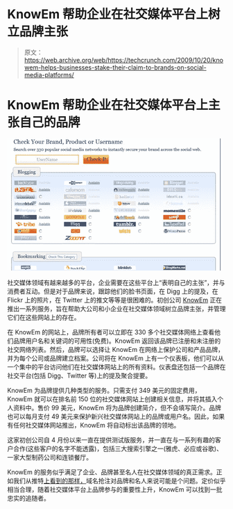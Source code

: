 # KnowEm 帮助企业在社交媒体平台上树立品牌主张

> 原文：<https://web.archive.org/web/https://techcrunch.com/2009/10/20/knowem-helps-businesses-stake-their-claim-to-brands-on-social-media-platforms/>

# KnowEm 帮助企业在社交媒体平台上主张自己的品牌

![](img/eed5ca5aafd11c4c5048000c073e7c82.png)

社交媒体领域有越来越多的平台，企业需要在这些平台上“表明自己的主张”，并与消费者互动。但是对于品牌来说，跟踪他们的脸书页面，在 Digg 上的提及，在 Flickr 上的照片，在 Twitter 上的推文等等是很困难的。初创公司 [KnowEm](https://web.archive.org/web/20230324130318/http://knowem.com/) 正在推出一系列服务，旨在帮助大公司和小企业在社交媒体领域树立品牌主张，并管理它们在这些网站上的存在。

在 KnowEm 的网站上，品牌所有者可以立即在 330 多个社交媒体网络上查看他们品牌用户名和关键词的可用性(免费)。KnowEm 返回该品牌已注册和未注册的社交网络列表。然后，品牌可以选择让 KnowEm 在网络上保护公司和产品品牌，并为每个公司或品牌建立档案。公司将在 KnowEm 上有一个仪表板，他们可以从一个集中的平台访问他们在社交媒体网站上的所有资料。仪表盘还包括一个品牌在社交平台(包括 Digg、Twitter 等)上的提及聚合提要。

KnowEm 为品牌提供几种类型的服务。只需支付 349 美元的固定费用，KnowEm 就可以在排名前 150 位的社交媒体网站上创建相关信息，并将其插入个人资料中。售价 99 美元，KnowEm 将为品牌创建简介，但不会填写简介。品牌也可以每月支付 49 美元来保护新兴社交媒体网站上的品牌或用户名。因此，如果有任何社交媒体网站推出，KnowEm 将自动标出该品牌的领地。

这家初创公司自 4 月份以来一直在提供测试版服务，并一直在与一系列有趣的客户合作(这些客户的名字不能透露)，包括三大搜索引擎之一(雅虎、必应或谷歌)、一家大型制药公司和连锁餐厅。

KnowEm 的服务似乎满足了企业、品牌甚至名人在社交媒体领域的真正需求。正如我们从推特[上看到的那样，](https://web.archive.org/web/20230324130318/https://techcrunch.com/2009/05/01/tweexchange-is-the-ultimate-twitter-name-marketplace/)域名抢注对品牌和名人来说可能是个问题。定价似乎相当合理，随着社交媒体平台上品牌参与的重要性上升，KnowEm 可以找到一批忠实的追随者。